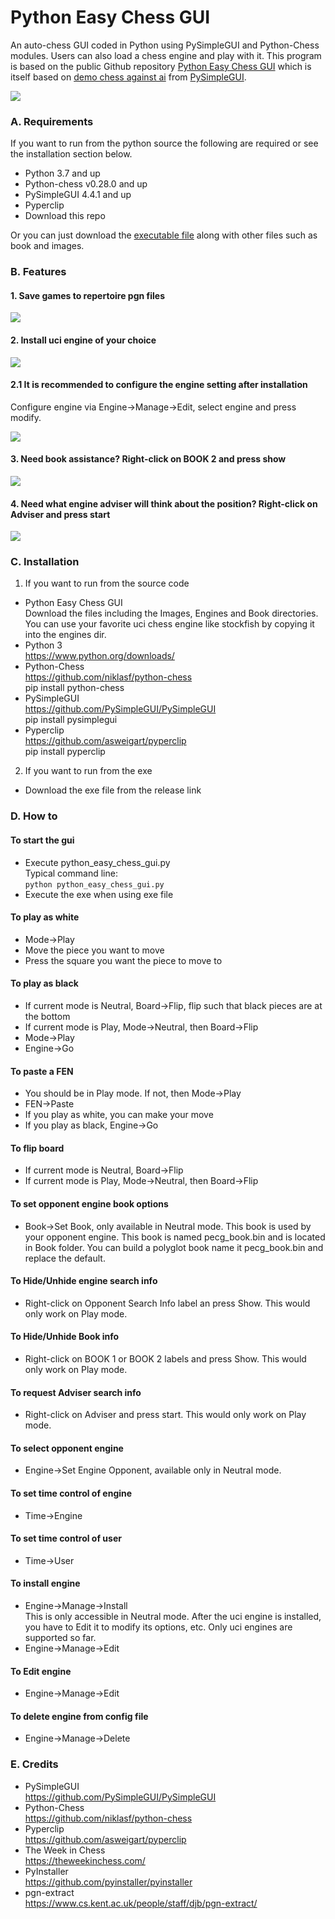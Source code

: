 # Python Easy Chess GUI
An auto-chess GUI coded in Python using PySimpleGUI and Python-Chess modules. Users can also load a chess engine and play with it. This program is based on the public Github repository [Python Easy Chess GUI](https://github.com/fsmosca/Python-Easy-Chess-GUI) which is itself based on [demo chess against ai](https://github.com/PySimpleGUI/PySimpleGUI/tree/master/Chess) from [PySimpleGUI](https://github.com/PySimpleGUI/PySimpleGUI).

![](https://i.imgur.com/DT0lOO2.png)

### A. Requirements
If you want to run from the python source the following are required or see the installation section below.
* Python 3.7 and up
* Python-chess v0.28.0 and up
* PySimpleGUI 4.4.1 and up
* Pyperclip
* Download this repo

Or you can just download the [executable file](https://github.com/fsmosca/Python-Easy-Chess-GUI/releases) along with other files such as book and images.

### B. Features
#### 1. Save games to repertoire pgn files
![](https://i.imgur.com/iXO2abq.png)

#### 2. Install uci engine of your choice
![](https://i.imgur.com/GErKZFy.png)

#### 2.1 It is recommended to configure the engine setting after installation
Configure engine via Engine->Manage->Edit, select engine and press modify.

![](https://i.imgur.com/PmDzCvz.png)

#### 3. Need book assistance? Right-click on BOOK 2 and press show
![](https://i.imgur.com/SdgNdr6.png)

#### 4. Need what engine adviser will think about the position? Right-click on Adviser and press start
![](https://i.imgur.com/Jziws5W.png)

### C. Installation
1. If you want to run from the source code
* Python Easy Chess GUI<br>
Download the files including the Images, Engines and Book directories. You can use your favorite uci chess engine like stockfish by copying it into the engines dir.
* Python 3<br>
https://www.python.org/downloads/
* Python-Chess<br>
https://github.com/niklasf/python-chess<br>
pip install python-chess
* PySimpleGUI<br>
https://github.com/PySimpleGUI/PySimpleGUI<br>
pip install pysimplegui
* Pyperclip<br>
https://github.com/asweigart/pyperclip<br>
pip install pyperclip
2. If you want to run from the exe
* Download the exe file from the release link

### D. How to
#### To start the gui
* Execute python_easy_chess_gui.py<br>
Typical command line:<br>
`python python_easy_chess_gui.py`
* Execute the exe when using exe file

#### To play as white
* Mode->Play
* Move the piece you want to move
* Press the square you want the piece to move to

#### To play as black
* If current mode is Neutral, Board->Flip, flip such that black pieces are at the bottom
* If current mode is Play, Mode->Neutral, then Board->Flip
* Mode->Play
* Engine->Go

#### To paste a FEN
* You should be in Play mode. If not, then Mode->Play
* FEN->Paste
* If you play as white, you can make your move
* If you play as black, Engine->Go

#### To flip board
* If current mode is Neutral, Board->Flip
* If current mode is Play, Mode->Neutral, then Board->Flip

#### To set opponent engine book options
* Book->Set Book, only available in Neutral mode. This book is used by your opponent engine. This book is named pecg_book.bin and is located in Book folder. You can build a polyglot book name it pecg_book.bin and replace the default.

#### To Hide/Unhide engine search info
* Right-click on Opponent Search Info label an press Show. This would only work on Play mode.

#### To Hide/Unhide Book info
* Right-click on BOOK 1 or BOOK 2 labels and press Show. This would only work on Play mode.

#### To request Adviser search info
* Right-click on Adviser and press start. This would only work on Play mode.

#### To select opponent engine
* Engine->Set Engine Opponent, available only in Neutral mode.

#### To set time control of engine
* Time->Engine

#### To set time control of user
* Time->User

#### To install engine
* Engine->Manage->Install  
This is only accessible in Neutral mode. After the uci engine is installed, you have to Edit it to modify its options, etc. Only uci engines are supported so far.
* Engine->Manage->Edit

#### To Edit engine
* Engine->Manage->Edit

#### To delete engine from config file
* Engine->Manage->Delete

### E. Credits
* PySimpleGUI<br>
https://github.com/PySimpleGUI/PySimpleGUI
* Python-Chess<br>
https://github.com/niklasf/python-chess
* Pyperclip<br>
https://github.com/asweigart/pyperclip
* The Week in Chess<br>
https://theweekinchess.com/
* PyInstaller<br>
https://github.com/pyinstaller/pyinstaller
* pgn-extract<br>
https://www.cs.kent.ac.uk/people/staff/djb/pgn-extract/
